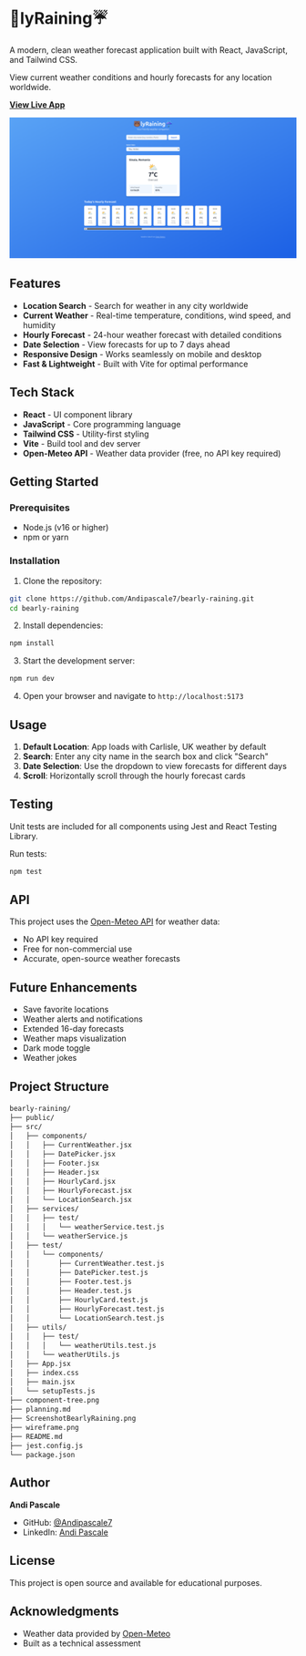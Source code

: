 # 🐻lyRaining☔

A modern, clean weather forecast application built with React, JavaScript, and Tailwind CSS. 

View current weather conditions and hourly forecasts for any location worldwide.

**[View Live App](https://bearly-raining.netlify.app/)**


![BearlyRaining App Screenshot](./ScreenshotBearlyRaining.png)

## Features

- **Location Search** - Search for weather in any city worldwide
- **Current Weather** - Real-time temperature, conditions, wind speed, and humidity
- **Hourly Forecast** - 24-hour weather forecast with detailed conditions
- **Date Selection** - View forecasts for up to 7 days ahead
- **Responsive Design** - Works seamlessly on mobile and desktop
- **Fast & Lightweight** - Built with Vite for optimal performance

## Tech Stack

- **React** - UI component library
- **JavaScript** - Core programming language
- **Tailwind CSS** - Utility-first styling
- **Vite** - Build tool and dev server
- **Open-Meteo API** - Weather data provider (free, no API key required)

## Getting Started

### Prerequisites

- Node.js (v16 or higher)
- npm or yarn

### Installation

1. Clone the repository:
```bash
git clone https://github.com/Andipascale7/bearly-raining.git
cd bearly-raining
```

2. Install dependencies:
```bash
npm install
```

3. Start the development server:
```bash
npm run dev
```

4. Open your browser and navigate to `http://localhost:5173`

## Usage

1. **Default Location**: App loads with Carlisle, UK weather by default
2. **Search**: Enter any city name in the search box and click "Search"
3. **Date Selection**: Use the dropdown to view forecasts for different days
4. **Scroll**: Horizontally scroll through the hourly forecast cards


## Testing

Unit tests are included for all components using Jest and React Testing Library.

Run tests:
```bash
npm test
```

## API

This project uses the [Open-Meteo API](https://open-meteo.com/) for weather data:
- No API key required
- Free for non-commercial use
- Accurate, open-source weather forecasts

## Future Enhancements

- Save favorite locations
- Weather alerts and notifications
- Extended 16-day forecasts
- Weather maps visualization
- Dark mode toggle
- Weather jokes

## Project Structure
```
bearly-raining/
├── public/
├── src/
│   ├── components/
│   │   ├── CurrentWeather.jsx
│   │   ├── DatePicker.jsx
│   │   ├── Footer.jsx
│   │   ├── Header.jsx
│   │   ├── HourlyCard.jsx
│   │   ├── HourlyForecast.jsx
│   │   └── LocationSearch.jsx
│   ├── services/
│   │   ├── test/
│   │   │   └── weatherService.test.js
│   │   └── weatherService.js
│   ├── test/
│   │   └── components/
│   │       ├── CurrentWeather.test.js
│   │       ├── DatePicker.test.js
│   │       ├── Footer.test.js
│   │       ├── Header.test.js
│   │       ├── HourlyCard.test.js
│   │       ├── HourlyForecast.test.js
│   │       └── LocationSearch.test.js
│   ├── utils/
│   │   ├── test/
│   │   │   └── weatherUtils.test.js
│   │   └── weatherUtils.js
│   ├── App.jsx
│   ├── index.css
│   ├── main.jsx
│   └── setupTests.js
├── component-tree.png
├── planning.md
├── ScreenshotBearlyRaining.png
├── wireframe.png
├── README.md
├── jest.config.js
└── package.json
```

## Author

**Andi Pascale**
- GitHub: [@Andipascale7](https://github.com/Andipascale7)
- LinkedIn: [Andi Pascale](https://linkedin.com/in/andipascale)

## License

This project is open source and available for educational purposes.

## Acknowledgments

- Weather data provided by [Open-Meteo](https://open-meteo.com/)
- Built as a technical assessment 
